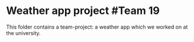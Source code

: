 # Weather app project #Team 19

This folder contains a team-project: a weather app which we worked on at the university.
